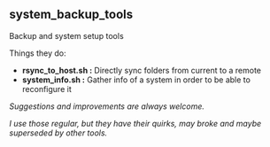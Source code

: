 
## system_backup_tools

Backup and system setup tools

Things they do:



- **rsync_to_host.sh :**   Directly sync folders from current to a remote
- **system_info.sh   :**   Gather info of a system in order to be able to reconfigure it




*Suggestions and improvements are always welcome.*

*I use those regular, but they have their quirks, may broke and maybe superseded by other tools.*
